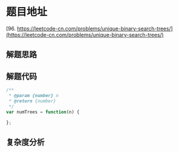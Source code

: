 # 题目地址

[96. https://leetcode-cn.com/problems/unique-binary-search-trees/](https://leetcode-cn.com/problems/unique-binary-search-trees/)

## 解题思路

## 解题代码

```js
/**
 * @param {number} n
 * @return {number}
 */
var numTrees = function(n) {

};
```

## 复杂度分析